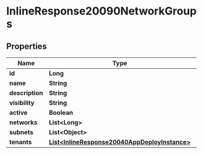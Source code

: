

# InlineResponse20090NetworkGroups

## Properties

Name | Type | Description | Notes
------------ | ------------- | ------------- | -------------
**id** | **Long** |  |  [optional]
**name** | **String** |  |  [optional]
**description** | **String** |  |  [optional]
**visibility** | **String** |  |  [optional]
**active** | **Boolean** |  |  [optional]
**networks** | **List&lt;Long&gt;** |  |  [optional]
**subnets** | **List&lt;Object&gt;** |  |  [optional]
**tenants** | [**List&lt;InlineResponse20040AppDeployInstance&gt;**](InlineResponse20040AppDeployInstance.md) |  |  [optional]



